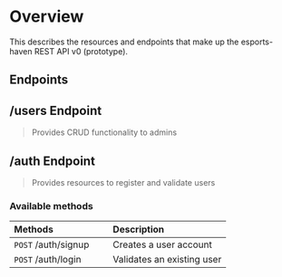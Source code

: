 # Overview

This describes the resources and endpoints that make up the esports-haven REST API v0 (prototype). 

## Endpoints

## /users Endpoint

> Provides CRUD functionality to admins

## /auth Endpoint

> Provides resources to register and validate users

### Available methods

| Methods                                       | Description                |
| :-------------------------------------------- | :------------------------- |
| `POST` /auth/signup&nbsp; &nbsp;&nbsp; &nbsp; | Creates a user account     |
| `POST` /auth/login                            | Validates an existing user |

